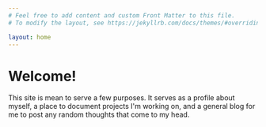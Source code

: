 ```yaml
---
# Feel free to add content and custom Front Matter to this file.
# To modify the layout, see https://jekyllrb.com/docs/themes/#overriding-theme-defaults

layout: home
---
```

# Welcome!

This site is mean to serve a few purposes. It serves as a profile about
myself, a place to document projects I'm working on, and a general
blog for me to post any random thoughts that come to my head.
